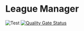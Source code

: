 # League Manager

![Test](https://github.com/ngruson/LeagueManager/workflows/.NET%20Core/badge.svg)
[![Quality Gate Status](https://sonarcloud.io/api/project_badges/measure?project=LeagueManager&metric=alert_status)](https://sonarcloud.io/dashboard?id=LeagueManager)
